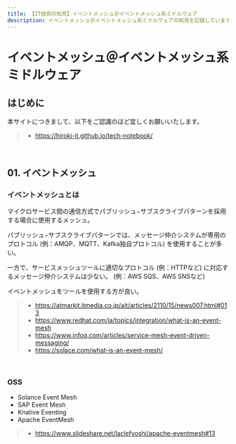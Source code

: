 ```yaml
---
title: 【IT技術の知見】イベントメッシュ＠イベントメッシュ系ミドルウェア
description: イベントメッシュ＠イベントメッシュ系ミドルウェアの知見を記録しています。
---
```


# イベントメッシュ＠イベントメッシュ系ミドルウェア

## はじめに

本サイトにつきまして、以下をご認識のほど宜しくお願いいたします。

> - https://hiroki-it.github.io/tech-notebook/

<br>

## 01. イベントメッシュ

### イベントメッシュとは

マイクロサービス間の通信方式でパブリッシュ−サブスクライブパターンを採用する場合に使用するメッシュ。

パブリッシュ−サブスクライブパターンでは、メッセージ仲介システムが専用のプロトコル (例：AMQP、MQTT、Kafka独自プロトコル) を使用することが多い。

一方で、サービスメッシュツールに適切なプロトコル (例：HTTPなど) に対応するメッセージ仲介システムは少ない。 (例：AWS SQS、AWS SNSなど)

イベントメッシュをツールを使用する方が良い。

> - https://atmarkit.itmedia.co.jp/ait/articles/2110/15/news007.html#013
> - https://www.redhat.com/ja/topics/integration/what-is-an-event-mesh
> - https://www.infoq.com/articles/service-mesh-event-driven-messaging/
> - https://solace.com/what-is-an-event-mesh/

<br>

### OSS

- Solance Event Mesh
- SAP Event Mesh
- Knative Eventing
- Apache EventMesh

> - https://www.slideshare.net/laclefyoshi/apache-eventmesh#13

<br>
